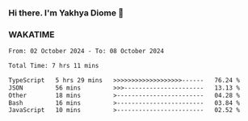 ### Hi there. I'm Yakhya Diome 👋

### WAKATIME
<!--START_SECTION:waka-->

```txt
From: 02 October 2024 - To: 08 October 2024

Total Time: 7 hrs 11 mins

TypeScript   5 hrs 29 mins   >>>>>>>>>>>>>>>>>>>------   76.24 %
JSON         56 mins         >>>----------------------   13.13 %
Other        18 mins         >------------------------   04.28 %
Bash         16 mins         >------------------------   03.84 %
JavaScript   10 mins         >------------------------   02.52 %
```

<!--END_SECTION:waka-->
